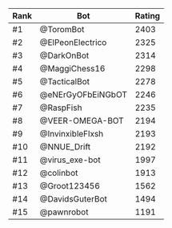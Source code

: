 Rank|Bot|Rating
---|---|---
#1|@ToromBot|2403
#2|@ElPeonElectrico|2325
#3|@DarkOnBot|2314
#4|@MaggiChess16|2298
#5|@TacticalBot|2278
#6|@eNErGyOFbEiNGbOT|2246
#7|@RaspFish|2235
#8|@VEER-OMEGA-BOT|2194
#9|@InvinxibleFlxsh|2193
#10|@NNUE_Drift|2192
#11|@virus_exe-bot|1997
#12|@colinbot|1913
#13|@Groot123456|1562
#14|@DavidsGuterBot|1494
#15|@pawnrobot|1191

